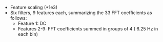 - Feature scaling (*1e3)
- Six filters, 9 features each, summarizing the 33 FFT coefficients as follows:
  - Feature 1: DC
  - Features 2-9: FFT coefficients summed in groups of 4 ( 6.25 Hz in each bin)